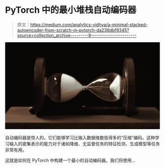 # PyTorch 中的最小堆栈自动编码器

> 原文：<https://medium.com/analytics-vidhya/a-minimal-stacked-autoencoder-from-scratch-in-pytorch-da236dbf9345?source=collection_archive---------9----------------------->

![](img/72cf2a98e77b7d1b23c21469a464f8cd.png)

自动编码器是惊人的。它们能够学习比输入数据维数低得多的“压缩”编码。这种学习输入的密集表示的能力对于诸如降维、无监督任务的特征检测、生成模型等任务非常有用。

这就是如何在 PyTorch 中构建一个最小的自动编码器。我们将使用…